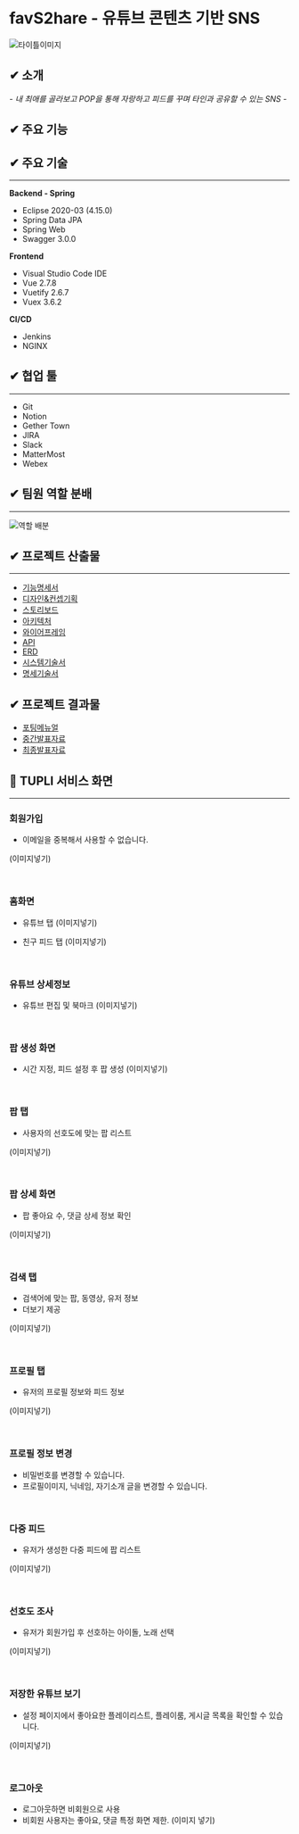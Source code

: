 #  favS2hare - 유튜브 콘텐츠 기반 SNS

![타이틀이미지]()

## ✔ 소개
*- 내 최애를 골라보고 POP을 통해 자랑하고 피드를 꾸며 타인과 공유할 수 있는 SNS -*


## ✔ 주요 기능




## ✔ 주요 기술
---

**Backend - Spring**
- Eclipse 2020-03 (4.15.0)
- Spring Data JPA
- Spring Web
- Swagger 3.0.0

**Frontend**
- Visual Studio Code IDE
- Vue 2.7.8
- Vuetify 2.6.7
- Vuex 3.6.2

**CI/CD**
- Jenkins
- NGINX

## ✔ 협업 툴
---
- Git
- Notion
- Gether Town
- JIRA
- Slack
- MatterMost
- Webex

## ✔ 팀원 역할 분배
---
![역할 배분]()

## ✔ 프로젝트 산출물
---
- [기능명세서]()
- [디자인&컨셉기획]()
- [스토리보드]()
- [아키텍처](./docs/서비스_아키텍처.md)
- [와이어프레임](./docs/와이어프레임.md)
- [API]()
- [ERD]()
- [시스템기술서]()
- [명세기술서]()

## ✔ 프로젝트 결과물
- [포팅메뉴얼]()
- [중간발표자료]()
- [최종발표자료]()

## 🎵 TUPLI 서비스 화면
---

### 회원가입 
- 이메일을 중복해서 사용할 수 없습니다.

(이미지넣기)

<br>

### 홈화면
- 유튜브 탭
(이미지넣기)

- 친구 피드 탭
(이미지넣기)

<br>

### 유튜브 상세정보
- 유튜브 편집 및 북마크
(이미지넣기)

<br>

### 팝 생성 화면
- 시간 지정, 피드 설정 후 팝 생성
(이미지넣기)

<br>

### 팝 탭
- 사용자의 선호도에 맞는 팝 리스트 

(이미지넣기)

<br>

### 팝 상세 화면
- 팝 좋아요 수, 댓글 상세 정보 확인

(이미지넣기)

<br>


### 검색 탭
- 검색어에 맞는 팝, 동영상, 유저 정보
- 더보기 제공

(이미지넣기)

<br>

### 프로필 탭
- 유저의 프로필 정보와 피드 정보

(이미지넣기)

<br>

### 프로필 정보 변경
- 비밀번호를 변경할 수 있습니다.
- 프로필이미지, 닉네임, 자기소개 글을 변경할 수 있습니다.

<br>

### 다중 피드
- 유저가 생성한 다중 피드에 팝 리스트 

(이미지넣기)

<br>

### 선호도 조사
- 유저가 회원가입 후 선호하는 아이돌, 노래 선택 

(이미지넣기)

<br>

### 저장한 유튜브 보기
- 설정 페이지에서 좋아요한 플레이리스트, 플레이룸, 게시글 목록을 확인할 수 있습니다.

(이미지넣기)

<br>


### 로그아웃
- 로그아웃하면 비회원으로 사용
- 비회원 사용자는 좋아요, 댓글 특정 화면 제한.
(이미지 넣기)
